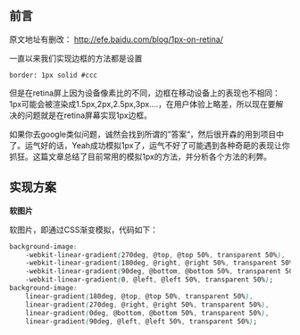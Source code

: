 前言
-------

原文地址有删改： http://efe.baidu.com/blog/1px-on-retina/

一直以来我们实现边框的方法都是设置
```
border: 1px solid #ccc
```
但是在retina屏上因为设备像素比的不同，边框在移动设备上的表现也不相同：1px可能会被渲染成1.5px,2px,2.5px,3px....，在用户体验上略差，所以现在要解决的问题就是在retina屏幕实现1px边框。

如果你去google类似问题，诚然会找到所谓的”答案“，然后很开森的用到项目中了。运气好的话，Yeah成功模拟1px了，运气不好了可能遇到各种奇葩的表现让你抓狂。这篇文章总结了目前常用的模拟1px的方法，并分析各个方法的利弊。

实现方案
--------

**软图片**

软图片，即通过CSS渐变模拟，代码如下：

```css
background-image:
    -webkit-linear-gradient(270deg, @top, @top 50%, transparent 50%),
    -webkit-linear-gradient(180deg, @right, @right 50%, transparent 50%),
    -webkit-linear-gradient(90deg, @bottom, @bottom 50%, transparent 50%),
    -webkit-linear-gradient(0, @left, @left 50%, transparent 50%);
background-image:
    linear-gradient(180deg, @top, @top 50%, transparent 50%),
    linear-gradient(270deg, @right, @right 50%, transparent 50%),
    linear-gradient(0deg, @bottom, @bottom 50%, transparent 50%),
    linear-gradient(90deg, @left, @left 50%, transparent 50%);
```



